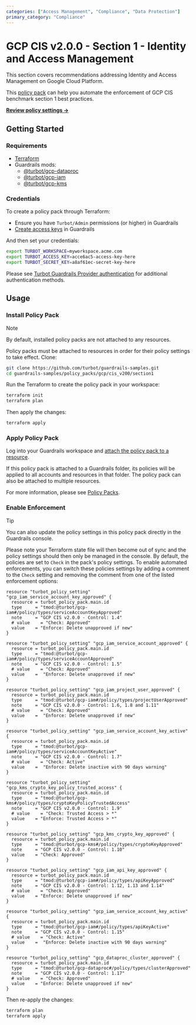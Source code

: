 ```yaml
---
categories: ["Access Management", "Compliance", "Data Protection"]
primary_category: "Compliance"
---
```


# GCP CIS v2.0.0 - Section 1 - Identity and Access Management

This section covers recommendations addressing Identity and Access Management on Google Cloud Platform.

This [policy pack](https://turbot.com/guardrails/docs/concepts/resources/smart-folders) can help you automate the enforcement of GCP CIS benchmark section 1 best practices.

**[Review policy settings →](https://hub-guardrails-turbot-com-git-development-turbot.vercel.app/policy-packs/gcp/cis_v200/section1/settings)**

## Getting Started

### Requirements

- [Terraform](https://developer.hashicorp.com/terraform/tutorials/gcp-get-started/install-cli)
- Guardrails mods:
  - [@turbot/gcp-dataproc](https://hub-guardrails-turbot-com-git-development-turbot.vercel.app/gcp/mods/gcp-dataproc)
  - [@turbot/gcp-iam](https://hub-guardrails-turbot-com-git-development-turbot.vercel.app/gcp/mods/gcp-iam)
  - [@turbot/gcp-kms](https://hub-guardrails-turbot-com-git-development-turbot.vercel.app/gcp/mods/gcp-kms)

### Credentials

To create a policy pack through Terraform:

- Ensure you have `Turbot/Admin` permissions (or higher) in Guardrails
- [Create access keys](https://turbot.com/guardrails/docs/guides/iam/access-keys#generate-a-new-guardrails-api-access-key) in Guardrails

And then set your credentials:

```sh
export TURBOT_WORKSPACE=myworkspace.acme.com
export TURBOT_ACCESS_KEY=acce6ac5-access-key-here
export TURBOT_SECRET_KEY=a8af61ec-secret-key-here
```

Please see [Turbot Guardrails Provider authentication](https://registry.terraform.io/providers/turbot/turbot/latest/docs#authentication) for additional authentication methods.

## Usage

### Install Policy Pack

> [!NOTE]
> By default, installed policy packs are not attached to any resources.
>
> Policy packs must be attached to resources in order for their policy settings to take effect.
> Clone:

```sh
git clone https://github.com/turbot/guardrails-samples.git
cd guardrails-samples/policy_packs/gcp/cis_v200/section1
```

Run the Terraform to create the policy pack in your workspace:

```sh
terraform init
terraform plan
```

Then apply the changes:

```sh
terraform apply
```

### Apply Policy Pack

Log into your Guardrails workspace and [attach the policy pack to a resource](https://turbot.com/guardrails/docs/guides/working-with-folders/smart#attach-a-smart-folder-to-a-resource).

If this policy pack is attached to a Guardrails folder, its policies will be applied to all accounts and resources in that folder. The policy pack can also be attached to multiple resources.

For more information, please see [Policy Packs](https://turbot.com/guardrails/docs/concepts/resources/smart-folders).

### Enable Enforcement

> [!TIP]
> You can also update the policy settings in this policy pack directly in the Guardrails console.
>
> Please note your Terraform state file will then become out of sync and the policy settings should then only be managed in the console.
> By default, the policies are set to `Check` in the pack's policy settings. To enable automated enforcements, you can switch these policies settings by adding a comment to the `Check` setting and removing the comment from one of the listed enforcement options:

```hcl
resource "turbot_policy_setting" "gcp_iam_service_account_key_approved" {
  resource = turbot_policy_pack.main.id
  type     = "tmod:@turbot/gcp-iam#/policy/types/serviceAccountKeyApproved"
  note     = "GCP CIS v2.0.0 - Control: 1.4"
  # value    = "Check: Approved"
  value    = "Enforce: Delete unapproved if new"
}

resource "turbot_policy_setting" "gcp_iam_service_account_approved" {
  resource = turbot_policy_pack.main.id
  type     = "tmod:@turbot/gcp-iam#/policy/types/serviceAccountApproved"
  note     = "GCP CIS v2.0.0 - Control: 1.5"
  # value    = "Check: Approved"
  value    =  "Enforce: Delete unapproved if new"
}

resource "turbot_policy_setting" "gcp_iam_project_user_approved" {
  resource = turbot_policy_pack.main.id
  type     = "tmod:@turbot/gcp-iam#/policy/types/projectUserApproved"
  note     = "GCP CIS v2.0.0 - Control: 1.6, 1.8 and 1.11"
  # value    = "Check: Approved"
  value    =  "Enforce: Delete unapproved if new"
}

resource "turbot_policy_setting" "gcp_iam_service_account_key_active" {
  resource = turbot_policy_pack.main.id
  type     = "tmod:@turbot/gcp-iam#/policy/types/serviceAccountKeyActive"
  note     = "GCP CIS v2.0.0 - Control: 1.7"
  # value    = "Check: Active"
  value    =  "Enforce: Delete inactive with 90 days warning"
}

resource "turbot_policy_setting" "gcp_kms_crypto_key_policy_trusted_access" {
  resource = turbot_policy_pack.main.id
  type     = "tmod:@turbot/gcp-kms#/policy/types/cryptoKeyPolicyTrustedAccess"
  note     = "GCP CIS v2.0.0 - Control: 1.9"
  # value    = "Check: Trusted Access > *"
  value    = "Enforce: Trusted Access > *"
}

resource "turbot_policy_setting" "gcp_kms_crypto_key_approved" {
  resource = turbot_policy_pack.main.id
  type     = "tmod:@turbot/gcp-kms#/policy/types/cryptoKeyApproved"
  note     = "GCP CIS v2.0.0 - Control: 1.10"
  value    = "Check: Approved"
}

resource "turbot_policy_setting" "gcp_iam_api_key_approved" {
  resource = turbot_policy_pack.main.id
  type     = "tmod:@turbot/gcp-iam#/policy/types/apiKeyApproved"
  note     = "GCP CIS v2.0.0 - Control: 1.12, 1.13 and 1.14"
  # value    = "Check: Approved"
  value    = "Enforce: Delete unapproved if new"
}

resource "turbot_policy_setting" "gcp_iam_service_account_key_active" {
  resource = turbot_policy_pack.main.id
  type     = "tmod:@turbot/gcp-iam#/policy/types/apiKeyActive"
  note     = "GCP CIS v2.0.0 - Control: 1.15"
  # value    = "Check: Active"
  value    =  "Enforce: Delete inactive with 90 days warning"
}

resource "turbot_policy_setting" "gcp_dataproc_cluster_approved" {
  resource = turbot_policy_pack.main.id
  type     = "tmod:@turbot/gcp-dataproc#/policy/types/clusterApproved"
  note     = "GCP CIS v2.0.0 - Control: 1.17"
  # value    = "Check: Approved"
  value    = "Enforce: Delete unapproved if new"
}
```

Then re-apply the changes:

```sh
terraform plan
terraform apply
```
